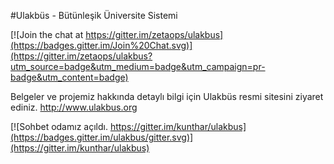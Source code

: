 #Ulakbüs - Bütünleşik Üniversite Sistemi

[![Join the chat at https://gitter.im/zetaops/ulakbus](https://badges.gitter.im/Join%20Chat.svg)](https://gitter.im/zetaops/ulakbus?utm_source=badge&utm_medium=badge&utm_campaign=pr-badge&utm_content=badge)

Belgeler ve projemiz hakkında detaylı bilgi için Ulakbüs resmi sitesini ziyaret ediniz. http://www.ulakbus.org

[![Sohbet odamız açıldı. https://gitter.im/kunthar/ulakbus](https://badges.gitter.im/ulakbus/gitter.svg)](https://gitter.im/kunthar/ulakbus)


